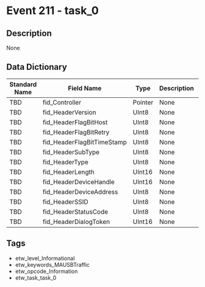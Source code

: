 # Event 211 - task_0

## Description
None

## Data Dictionary
|Standard Name|Field Name|Type|Description|Sample Value|
|---|---|---|---|---|
|TBD|fid_Controller|Pointer|None|`None`|
|TBD|fid_HeaderVersion|UInt8|None|`None`|
|TBD|fid_HeaderFlagBitHost|UInt8|None|`None`|
|TBD|fid_HeaderFlagBitRetry|UInt8|None|`None`|
|TBD|fid_HeaderFlagBitTimeStamp|UInt8|None|`None`|
|TBD|fid_HeaderSubType|UInt8|None|`None`|
|TBD|fid_HeaderType|UInt8|None|`None`|
|TBD|fid_HeaderLength|UInt16|None|`None`|
|TBD|fid_HeaderDeviceHandle|UInt16|None|`None`|
|TBD|fid_HeaderDeviceAddress|UInt8|None|`None`|
|TBD|fid_HeaderSSID|UInt8|None|`None`|
|TBD|fid_HeaderStatusCode|UInt8|None|`None`|
|TBD|fid_HeaderDialogToken|UInt16|None|`None`|

## Tags
* etw_level_Informational
* etw_keywords_MAUSBTraffic
* etw_opcode_Information
* etw_task_task_0